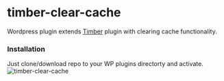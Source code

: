# timber-clear-cache

Wordpress plugin extends <a href="http://jarednova.github.com/timber">Timber</a> plugin with clearing cache functionality.

### Installation
Just clone/download repo to your WP plugins directorty and activate.
<img src="http://i.imgur.com/c5M8fOa.jpg" alt="timber-clear-cache" >
